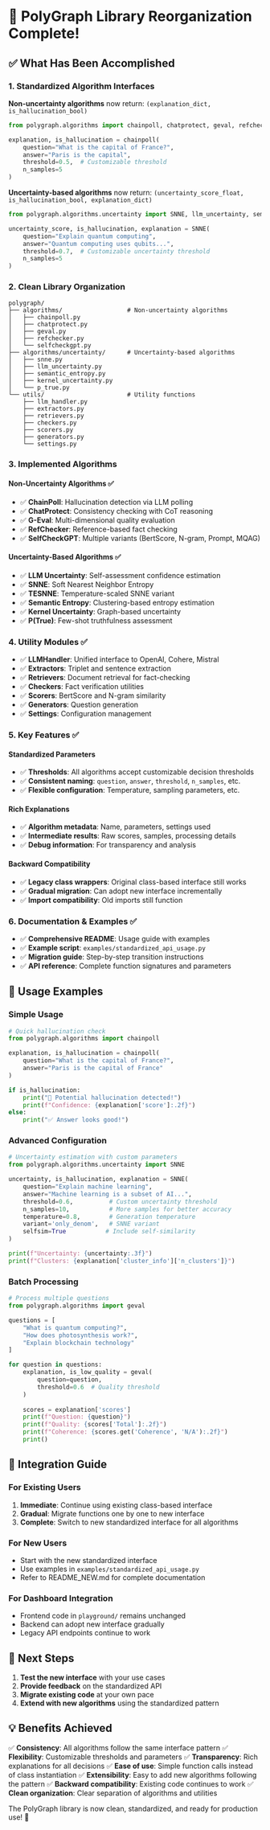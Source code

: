 # 🚀 PolyGraph Library Reorganization Complete!

## ✅ What Has Been Accomplished

### 1. **Standardized Algorithm Interfaces**

**Non-uncertainty algorithms** now return: `(explanation_dict, is_hallucination_bool)`
```python
from polygraph.algorithms import chainpoll, chatprotect, geval, refchecker, selfcheckgpt_bertscore

explanation, is_hallucination = chainpoll(
    question="What is the capital of France?",
    answer="Paris is the capital",
    threshold=0.5,  # Customizable threshold
    n_samples=5
)
```

**Uncertainty-based algorithms** now return: `(uncertainty_score_float, is_hallucination_bool, explanation_dict)`
```python
from polygraph.algorithms.uncertainty import SNNE, llm_uncertainty, semantic_entropy

uncertainty_score, is_hallucination, explanation = SNNE(
    question="Explain quantum computing",
    answer="Quantum computing uses qubits...",
    threshold=0.7,  # Customizable uncertainty threshold
    n_samples=5
)
```

### 2. **Clean Library Organization**

```
polygraph/
├── algorithms/                  # Non-uncertainty algorithms
│   ├── chainpoll.py
│   ├── chatprotect.py  
│   ├── geval.py
│   ├── refchecker.py
│   └── selfcheckgpt.py
├── algorithms/uncertainty/      # Uncertainty-based algorithms
│   ├── snne.py
│   ├── llm_uncertainty.py
│   ├── semantic_entropy.py
│   ├── kernel_uncertainty.py
│   └── p_true.py
└── utils/                       # Utility functions
    ├── llm_handler.py
    ├── extractors.py
    ├── retrievers.py
    ├── checkers.py
    ├── scorers.py
    ├── generators.py
    └── settings.py
```

### 3. **Implemented Algorithms**

#### **Non-Uncertainty Algorithms** ✅
- ✅ **ChainPoll**: Hallucination detection via LLM polling
- ✅ **ChatProtect**: Consistency checking with CoT reasoning
- ✅ **G-Eval**: Multi-dimensional quality evaluation
- ✅ **RefChecker**: Reference-based fact checking
- ✅ **SelfCheckGPT**: Multiple variants (BertScore, N-gram, Prompt, MQAG)

#### **Uncertainty-Based Algorithms** ✅
- ✅ **LLM Uncertainty**: Self-assessment confidence estimation
- ✅ **SNNE**: Soft Nearest Neighbor Entropy
- ✅ **TESNNE**: Temperature-scaled SNNE variant
- ✅ **Semantic Entropy**: Clustering-based entropy estimation
- ✅ **Kernel Uncertainty**: Graph-based uncertainty
- ✅ **P(True)**: Few-shot truthfulness assessment

### 4. **Utility Modules** ✅
- ✅ **LLMHandler**: Unified interface to OpenAI, Cohere, Mistral
- ✅ **Extractors**: Triplet and sentence extraction
- ✅ **Retrievers**: Document retrieval for fact-checking
- ✅ **Checkers**: Fact verification utilities
- ✅ **Scorers**: BertScore and N-gram similarity
- ✅ **Generators**: Question generation
- ✅ **Settings**: Configuration management

### 5. **Key Features** ✅

#### **Standardized Parameters**
- ✅ **Thresholds**: All algorithms accept customizable decision thresholds
- ✅ **Consistent naming**: `question`, `answer`, `threshold`, `n_samples`, etc.
- ✅ **Flexible configuration**: Temperature, sampling parameters, etc.

#### **Rich Explanations**
- ✅ **Algorithm metadata**: Name, parameters, settings used
- ✅ **Intermediate results**: Raw scores, samples, processing details
- ✅ **Debug information**: For transparency and analysis

#### **Backward Compatibility**
- ✅ **Legacy class wrappers**: Original class-based interface still works
- ✅ **Gradual migration**: Can adopt new interface incrementally
- ✅ **Import compatibility**: Old imports still function

### 6. **Documentation & Examples** ✅
- ✅ **Comprehensive README**: Usage guide with examples
- ✅ **Example script**: `examples/standardized_api_usage.py`
- ✅ **Migration guide**: Step-by-step transition instructions
- ✅ **API reference**: Complete function signatures and parameters

## 🎯 Usage Examples

### **Simple Usage**
```python
# Quick hallucination check
from polygraph.algorithms import chainpoll

explanation, is_hallucination = chainpoll(
    question="What is the capital of France?",
    answer="Paris is the capital of France"
)

if is_hallucination:
    print("🚨 Potential hallucination detected!")
    print(f"Confidence: {explanation['score']:.2f}")
else:
    print("✅ Answer looks good!")
```

### **Advanced Configuration**
```python
# Uncertainty estimation with custom parameters
from polygraph.algorithms.uncertainty import SNNE

uncertainty, is_hallucination, explanation = SNNE(
    question="Explain machine learning",
    answer="Machine learning is a subset of AI...",
    threshold=0.6,          # Custom uncertainty threshold
    n_samples=10,           # More samples for better accuracy
    temperature=0.8,        # Generation temperature
    variant='only_denom',   # SNNE variant
    selfsim=True           # Include self-similarity
)

print(f"Uncertainty: {uncertainty:.3f}")
print(f"Clusters: {explanation['cluster_info']['n_clusters']}")
```

### **Batch Processing**
```python
# Process multiple questions
from polygraph.algorithms import geval

questions = [
    "What is quantum computing?",
    "How does photosynthesis work?", 
    "Explain blockchain technology"
]

for question in questions:
    explanation, is_low_quality = geval(
        question=question,
        threshold=0.6  # Quality threshold
    )
    
    scores = explanation['scores']
    print(f"Question: {question}")
    print(f"Quality: {scores['Total']:.2f}")
    print(f"Coherence: {scores.get('Coherence', 'N/A'):.2f}")
    print()
```

## 🔧 Integration Guide

### **For Existing Users**
1. **Immediate**: Continue using existing class-based interface
2. **Gradual**: Migrate functions one by one to new interface
3. **Complete**: Switch to new standardized interface for all algorithms

### **For New Users**
- Start with the new standardized interface
- Use examples in `examples/standardized_api_usage.py`
- Refer to README_NEW.md for complete documentation

### **For Dashboard Integration**
- Frontend code in `playground/` remains unchanged
- Backend can adopt new interface gradually
- Legacy API endpoints continue to work

## 🚀 Next Steps

1. **Test the new interface** with your use cases
2. **Provide feedback** on the standardized API
3. **Migrate existing code** at your own pace
4. **Extend with new algorithms** using the standardized pattern

## 💡 Benefits Achieved

✅ **Consistency**: All algorithms follow the same interface pattern
✅ **Flexibility**: Customizable thresholds and parameters
✅ **Transparency**: Rich explanations for all decisions
✅ **Ease of use**: Simple function calls instead of class instantiation
✅ **Extensibility**: Easy to add new algorithms following the pattern
✅ **Backward compatibility**: Existing code continues to work
✅ **Clean organization**: Clear separation of algorithms and utilities

The PolyGraph library is now clean, standardized, and ready for production use! 🎉
